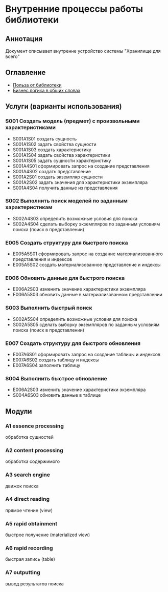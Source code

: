 # Внутренние процессы работы библиотеки

## Аннотация
Документ описывает внутренне устройство системы "Хранилище для всего"

## Оглавление
- [Польза от библиотеки](/readme.md)
- [Бизнес логика в общих словах](/inner-workings.md)

## Услуги (варианты использования)

### S001 Создать модель (предмет) с произвольными характеристиками

- S001A1S01 создать сущность
- S001A1S02 задать свойства сущности
- S001A1S03 создать характеристику
- S001A1S04 задать свойства характеристики
- S001A1S05 задать сущности характеристику
- S001A4S01 сформировать запрос на создание представления
- S001A4S02 создать представление
- S001A2S01 создать экземпляр сущности
- S001A2S02 задать значения для характеристики экземпляра
- S001A4S04 получить данные из представления 

### S002 Выполнить поиск моделей по заданным характеристикам

- S002A4S03 определить возможные условия для поиска
- S002A4S04 сделать выборку экземпляров по заданным условиям поиска 
(поиск в представлении)

### E005 Создать структуру для быстрого поиска

- E005A5S01 сформировать запрос на создание материализованного 
представления и индексов
- E005A5S02 создать материализованное представление и индексы

### E006 Обновить данные для быстрого поиска

- E006A2S03 изменить значение характеристики экземпляра
- E006A5S03 обновить данные в материализованном представлении

### S003 Выполнить быстрый поиск

- S002A5S04 определить возможные условия для поиска
- S002A5S05 сделать выборку экземпляров по заданным условиям поиска 
(поиск в представлении)

### E007 Создать структуру для быстрого обновления

- E007A6S01 сформировать запрос на создание таблицы и индексов
- E007A6S02 создать таблицу и индексы
- E007A6S04 заполнить таблицу

### S004 Выполнить быстрое обновление

- E006A2S03 изменить значение характеристики экземпляра
- S004A6S03 обновить данные в таблице

## Модули

### A1 essence processing

обработка сущностей

### A2 content processing

обработка содержимого

### A3 search engine

движок поиска

### A4 direct reading

прямое чтение (view)

### A5 rapid obtainment

быстрое получение (materialized view)

### A6 rapid recording

быстрая запись (table)

### A7 outputting

вывод результатов поиска
